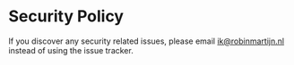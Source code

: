 # Security Policy

If you discover any security related issues, please email ik@robinmartijn.nl instead of using the issue tracker.
